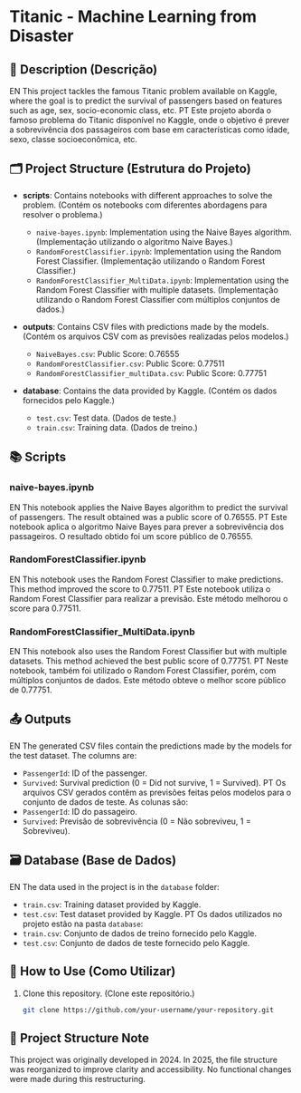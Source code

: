 # Titanic - Machine Learning from Disaster

## 📝 Description (Descrição)
EN This project tackles the famous Titanic problem available on Kaggle, where the goal is to predict the survival of passengers based on features such as age, sex, socio-economic class, etc.
PT Este projeto aborda o famoso problema do Titanic disponível no Kaggle, onde o objetivo é prever a sobrevivência dos passageiros com base em características como idade, sexo, classe socioeconômica, etc.

## 🗂️ Project Structure (Estrutura do Projeto)

- **scripts**: Contains notebooks with different approaches to solve the problem. (Contém os notebooks com diferentes abordagens para resolver o problema.)
  - `naive-bayes.ipynb`: Implementation using the Naive Bayes algorithm. (Implementação utilizando o algoritmo Naive Bayes.)
  - `RandomForestClassifier.ipynb`: Implementation using the Random Forest Classifier. (Implementação utilizando o Random Forest Classifier.)
  - `RandomForestClassifier_MultiData.ipynb`: Implementation using the Random Forest Classifier with multiple datasets. (Implementação utilizando o Random Forest Classifier com múltiplos conjuntos de dados.)

- **outputs**: Contains CSV files with predictions made by the models. (Contém os arquivos CSV com as previsões realizadas pelos modelos.)
  - `NaiveBayes.csv`: Public Score: 0.76555
  - `RandomForestClassifier.csv`: Public Score: 0.77511
  - `RandomForestClassifier_multiData.csv`: Public Score: 0.77751

- **database**: Contains the data provided by Kaggle. (Contém os dados fornecidos pelo Kaggle.)
  - `test.csv`: Test data. (Dados de teste.)
  - `train.csv`: Training data. (Dados de treino.)

## 📚 Scripts

### naive-bayes.ipynb
EN This notebook applies the Naive Bayes algorithm to predict the survival of passengers. The result obtained was a public score of 0.76555.
PT Este notebook aplica o algoritmo Naive Bayes para prever a sobrevivência dos passageiros. O resultado obtido foi um score público de 0.76555.

### RandomForestClassifier.ipynb
EN This notebook uses the Random Forest Classifier to make predictions. This method improved the score to 0.77511.
PT Este notebook utiliza o Random Forest Classifier para realizar a previsão. Este método melhorou o score para 0.77511.

### RandomForestClassifier_MultiData.ipynb
EN This notebook also uses the Random Forest Classifier but with multiple datasets. This method achieved the best public score of 0.77751.
PT Neste notebook, também foi utilizado o Random Forest Classifier, porém, com múltiplos conjuntos de dados. Este método obteve o melhor score público de 0.77751.

## 📤 Outputs
EN The generated CSV files contain the predictions made by the models for the test dataset. The columns are:
- `PassengerId`: ID of the passenger.
- `Survived`: Survival prediction (0 = Did not survive, 1 = Survived).
PT Os arquivos CSV gerados contêm as previsões feitas pelos modelos para o conjunto de dados de teste. As colunas são:
- `PassengerId`: ID do passageiro.
- `Survived`: Previsão de sobrevivência (0 = Não sobreviveu, 1 = Sobreviveu).

## 🗃️ Database (Base de Dados)
EN The data used in the project is in the `database` folder:
- `train.csv`: Training dataset provided by Kaggle.
- `test.csv`: Test dataset provided by Kaggle.
PT Os dados utilizados no projeto estão na pasta `database`:
- `train.csv`: Conjunto de dados de treino fornecido pelo Kaggle.
- `test.csv`: Conjunto de dados de teste fornecido pelo Kaggle.

## 🚀 How to Use (Como Utilizar)
1. Clone this repository. (Clone este repositório.)
   ```sh
   git clone https://github.com/your-username/your-repository.git


## 📁 **Project Structure Note**
This project was originally developed in 2024. In 2025, the file structure was reorganized to improve clarity and accessibility. No functional changes were made during this restructuring.
